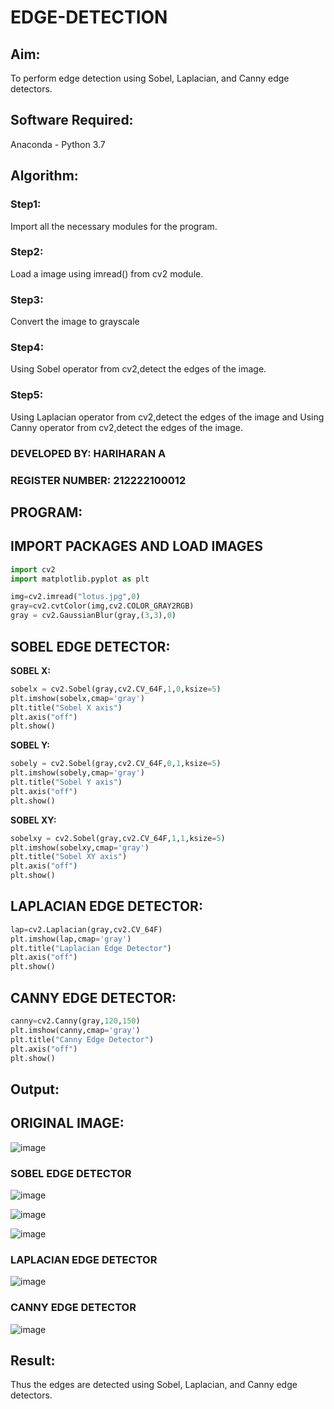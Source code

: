 # EDGE-DETECTION
## Aim:
To perform edge detection using Sobel, Laplacian, and Canny edge detectors.

## Software Required:
Anaconda - Python 3.7

## Algorithm:
### Step1:
Import all the necessary modules for the program.
### Step2:
Load a image using imread() from cv2 module.
### Step3:
Convert the image to grayscale
### Step4:
Using Sobel operator from cv2,detect the edges of the image.
### Step5:
Using Laplacian operator from cv2,detect the edges of the image and Using Canny operator from cv2,detect the edges of the image.

### DEVELOPED BY: HARIHARAN A
### REGISTER NUMBER: 212222100012
## PROGRAM:
## IMPORT PACKAGES AND LOAD IMAGES
  ```python
import cv2
import matplotlib.pyplot as plt

img=cv2.imread("lotus.jpg",0)
gray=cv2.cvtColor(img,cv2.COLOR_GRAY2RGB)
gray = cv2.GaussianBlur(gray,(3,3),0)
```
## SOBEL EDGE DETECTOR:
**SOBEL X:**
  ```python
  sobelx = cv2.Sobel(gray,cv2.CV_64F,1,0,ksize=5)
plt.imshow(sobelx,cmap='gray')
plt.title("Sobel X axis")
plt.axis("off")
plt.show()
```
**SOBEL Y:**
```python
sobely = cv2.Sobel(gray,cv2.CV_64F,0,1,ksize=5)
plt.imshow(sobely,cmap='gray')
plt.title("Sobel Y axis")
plt.axis("off")
plt.show()
```
**SOBEL XY:**
  ```python
  sobelxy = cv2.Sobel(gray,cv2.CV_64F,1,1,ksize=5)
plt.imshow(sobelxy,cmap='gray')
plt.title("Sobel XY axis")
plt.axis("off")
plt.show()
```
## LAPLACIAN EDGE DETECTOR:
```python
lap=cv2.Laplacian(gray,cv2.CV_64F)
plt.imshow(lap,cmap='gray')
plt.title("Laplacian Edge Detector")
plt.axis("off")
plt.show()
```
## CANNY EDGE DETECTOR:
```python
canny=cv2.Canny(gray,120,150)
plt.imshow(canny,cmap='gray')
plt.title("Canny Edge Detector")
plt.axis("off")
plt.show()
```
## Output:
## ORIGINAL IMAGE:
![image](https://github.com/user-attachments/assets/5a5d2927-3d4b-4a59-a609-f69785e00f65)

### SOBEL EDGE DETECTOR
![image](https://github.com/user-attachments/assets/ad3ee93f-c50c-44e1-b60a-78fddde5ab38)

![image](https://github.com/user-attachments/assets/815e6572-b8bf-4011-95e6-712c73e99878)

![image](https://github.com/user-attachments/assets/344f94e5-3ab5-48ba-b31e-f21a79397a68)

### LAPLACIAN EDGE DETECTOR
![image](https://github.com/user-attachments/assets/7dc57f3a-7d99-45ec-baf3-45660f7d680b)



### CANNY EDGE DETECTOR
![image](https://github.com/user-attachments/assets/2b90a9ad-ecc4-4cb4-b793-96b7a95cfb11)


## Result:
Thus the edges are detected using Sobel, Laplacian, and Canny edge detectors.
